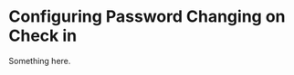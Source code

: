 [title]: # (Configuring Password Changing on Check in)
[tags]: # (XXX)
[priority]: # (3697)
# Configuring Password Changing on Check in
Something here.
